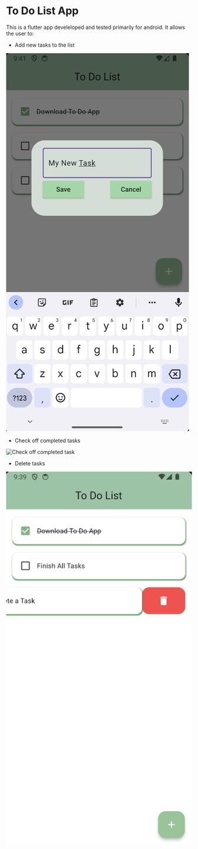 # To Do List App

This is a flutter app develeloped and tested primarily for android. It allows the user to:
- Add new tasks to the list

![Adding A Task](https://github.com/SophShan/ToDoList/blob/main/Screenshots/CreatingTask.png)

- Check off completed tasks

![Check off completed task](https://github.com/SophShan/ToDoList/blob/main/Screenshots/InitialState.png)

- Delete tasks


![Deleting task](https://github.com/SophShan/ToDoList/blob/main/Screenshots/UsingApp.png)


